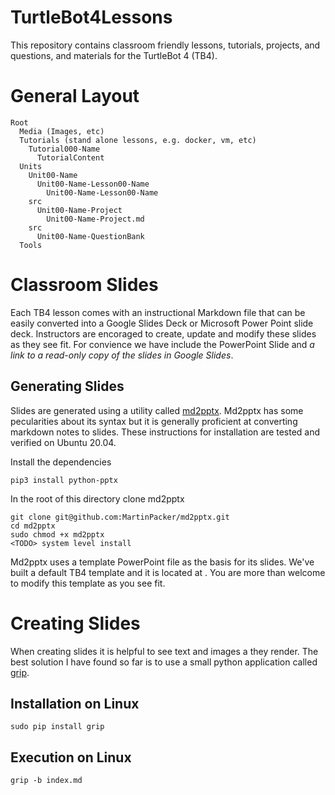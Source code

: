  # TurtleBot4Lessons

This repository contains classroom friendly lessons, tutorials, projects, and questions, and materials for the TurtleBot 4 (TB4).

# General Layout

```
Root
  Media (Images, etc)
  Tutorials (stand alone lessons, e.g. docker, vm, etc)
    Tutorial000-Name
      TutorialContent
  Units
    Unit00-Name
      Unit00-Name-Lesson00-Name
        Unit00-Name-Lesson00-Name
	src
      Unit00-Name-Project
        Unit00-Name-Project.md
	src
      Unit00-Name-QuestionBank
  Tools  
```



# Classroom Slides

Each TB4 lesson comes with an instructional Markdown file that can be easily converted into a Google Slides Deck or Microsoft Power Point slide deck. Instructors are encoraged to create, update and modify these slides as they see fit. For convience we have include the PowerPoint Slide and *a link to a read-only copy of the slides in Google Slides*.

## Generating Slides

Slides are generated using a utility called [md2pptx](https://github.com/MartinPacker/md2pptx). Md2pptx has some pecularities about its syntax but it is generally proficient at converting markdown notes to slides. These instructions for installation are tested and verified on Ubuntu 20.04.

Install the dependencies 

```
pip3 install python-pptx
```

In the root of this directory clone md2pptx

```
git clone git@github.com:MartinPacker/md2pptx.git
cd md2pptx
sudo chmod +x md2pptx
<TODO> system level install 
```

Md2pptx uses a template PowerPoint file as the basis for its slides. We've built a default TB4 template and it is located at <TODO>. You are more than welcome to modify this template as you see fit.


# Creating Slides

When creating slides it is helpful to see text and images a they render. The best solution I have found so far is to use a small python application called [grip](https://github.com/joeyespo/grip). 

## Installation on Linux 

```
sudo pip install grip
```

## Execution on Linux 


```
grip -b index.md

```
